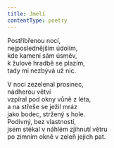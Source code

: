 ```yaml
---
title: Jmelí
contentType: poetry
---
```


<section>

Postříbřenou nocí,  
nejposlednějším údolím,  
kde kamení sám úsměv,  
k žulové hradbě se plazím,  
tady mi nezbývá už nic.

V noci zezelenal prosinec,  
nádherou větví  
vzpíral pod okny vůně z léta,  
a na střeše se ježil mráz  
jako bodec, stržený s hole.  
Podivný, bez vlastností,  
jsem stékal v náhlém zjihnutí větru  
po zimním okně v zeleň jejich pat.

</section>
